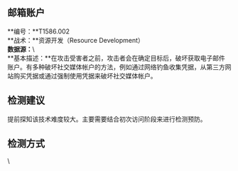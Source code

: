 ## 邮箱账户  
**编号：**T1586.002  
**战术：**资源开发（Resource Development）  
**数据源：**\  
**基本描述：**在攻击受害者之前，攻击者会在确定目标后，破坏获取电子邮件账户。有多种破坏社交媒体帐户的方法，例如通过网络钓鱼收集凭据，从第三方网站购买凭据或通过强制使用凭据来破坏社交媒体帐户。  
## 检测建议  
提前探知该技术难度较大。主要需要结合初次访问阶段来进行检测预防。  
## 检测方式  
\